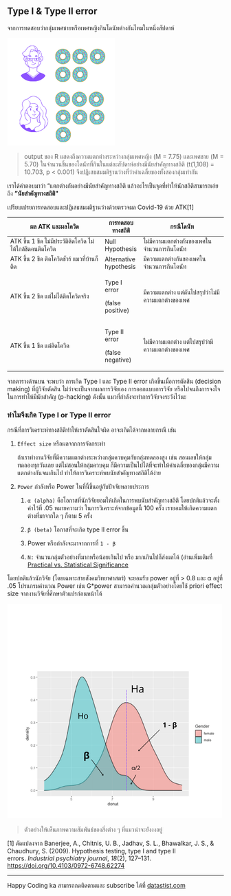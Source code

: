 ## Type I & Type II error

จากการทดสอบว่ากลุ่มเพศชายหรือเพศหญิงกินโดนัทต่างกันไหมในหนึ่งสัปดาห์ 

![power](https://github.com/amaiesc/study_r/blob/master/docs/Male.png?raw=true)

> output ของ R แสดงถึงความแตกต่างระหว่างกลุ่มเพศหญิง (M = 7.75) และเพศชาย (M = 5.70) 
> ในจำนวนชิ้นของโดนัทที่กินในแต่ละสัปดาห์อย่างมีนัยสำคัญทางสถิติ (t(1,108) = 10.703, p < 0.001) จึงปฎิเสธสมมติฐานว่างที่ว่าค่าเฉลี่ยของทั้งสองกลุ่มเท่ากัน


เราได้คำตอบมาว่า “แตกต่างกันอย่างมีนัยสำคัญทางสถิติ แล้วอะไรเป็นจุดที่ทำให้นักสถิติสามารถเอ่ยถึง **”นัยสำคัญทางสถิติ"**

เปรียบเปรยการทดสอบและปฎิเสธสมมติฐานว่างด้วยตรวจผล Covid-19 ด้วย ATK[1]

<table>
<colgroup>
<col style="width: 43%" />
<col style="width: 17%" />
<col style="width: 38%" />
</colgroup>
<thead>
<tr class="header">
<th>ผล ATK และผลโควิด</th>
<th>การทดสอบทางสถิติ</th>
<th>กรณีโดนัท</th>
</tr>
</thead>
<tbody>
<tr class="odd">
<td>ATK ขึ้น 1 ขีด ไม่มีประวัติติดโควิด ไม่ได้ใกล้ชิดคนติดโควิด</td>
<td>Null Hypothesis</td>
<td>ไม่มีความแตกต่างกันของเพศในจำนวนการกินโดนัท</td>
</tr>
<tr class="even">
<td>ATK ขึ้น 2 ขีด ติดโควิดชัวร์ แมวที่บ้านก็ติด</td>
<td>Alternative hypothesis</td>
<td>มีความแตกต่างกันของเพศในจำนวนการกินโดนัท</td>
</tr>
<tr class="odd">
<td>ATK ขึ้น 2 ขีด แต่ไม่ได้ติดโควิดจริง</td>
<td><p>Type I error</p>
<p>(false positive)</p></td>
<td>มีความแตกต่าง แต่ดันไปสรุปว่าไม่มีความแตกต่างของเพศ</td>
</tr>
<tr class="even">
<td>ATK ขึ้น 1 ขีด แต่ติดโควิด</td>
<td><p>Type II error</p>
<p>(false negative)</p></td>
<td>ไม่มีความแตกต่าง แต่ไปสรุปว่ามีความแตกต่างของเพศ</td>
</tr>
</tbody>
</table>

จากตารางด้านบน จะพบว่า การเกิด Type I และ Type II error เกิดขึ้นเมื่อการตัดสิน (decision making) ที่ผู้วิจัยตัดสิน ไม่ว่าจะเป็นจากผลการวิจัยเอง การออกแบบการวิจัย
หรือไปจนถึงการจงใจในการทำให้มีนัยสำคัญ (p-hacking) ดังนั้น แมวที่กำลังจะทำการวิจัยจงระวังไว้นะ

### ทำไมจึงเกิด Type I or Type II error

กรณีที่การวิเคราะห์ทางสถิติทำให้เราตัดสินใจผิด อาจะเกิดได้จากหลายกรณี
เช่น

1.  `Effect size` หรือผลจากการจัดกระทำ

    ถ้าเราทำงานวิจัยที่มีความแตกต่างระหว่างกลุ่มควบคุมกับกลุ่มทดลองสูง
    เช่น สอนเลขให้กลุ่มทดลองทุกวันเลย แต่ไม่สอนให้กลุ่มควบคุม
    ก็มีความเป็นไปได้ที่จะทำให้ค่าเฉลี่ยของกลุ่มมีความแตกต่างกันจนเกินไป
    ทำให้การวิเคราะห์พบนัยสำคัญทางสถิติได้ง่าย

2.  `Power` กำลังหรือ Power ในที่นี้ขึ้นอยู่กับปัจจัยหลายประการ

    1.  `α (alpha)` คือโอกาสที่นักวิจัยยอมให้เกิดในการพบนับสำคัญทางสถิติ
        โดยปกติแล้วจะตั้งค่าไว้ที่ .05 หมายความว่า
        ในการวิเคราะห์จากข้อมูลนี้ 100 ครั้ง
        เรายอมให้เกิดความแตกต่างที่มาจากใด ๆ ก็ตาม 5 ครั้ง

    2.  `β (beta)` โอกาสที่จะเกิด type II error ขึ้น

    3.  Power หรือกำลังจะมาจากการที่ `1 - β`

    4.  `N:` จำนวนกลุ่มตัวอย่างที่มากหรือน้อยเกินไป หรือ มากเกินไปก็ส่งผลได้ (อ่านเพิ่มเติมที่ [Practical vs. Statistical Significance]()

โดยปกติแล้วนักวิจัย (โดยเฉพาะสายสังคมวิทยาศาสตร์) จะยอมรับ power อยู่ที่ &gt; 0.8 และ α อยู่ที่ .05 โปรแกรมคำนวณ Power เช่น G\*power สามารถคำนวณกลุ่มตัวอย่างโดยใช้ priori effect size จากงานวิจัยที่ศึกษาตัวแปรก่อนหน้าได้

![power](https://github.com/amaiesc/study_r/blob/master/docs/dis_donut.png?raw=true)

> ตัวอย่างให้เห็นภาพความสัมพันธ์ของสิ่งต่าง ๆ ที่แมวน่าจะยังงงอยู่

[1] ดัดแปลงจาก Banerjee, A., Chitnis, U. B., Jadhav, S. L., Bhawalkar,
J. S., & Chaudhury, S. (2009). Hypothesis testing, type I and type II
errors. *Industrial psychiatry journal*, *18*(2), 127–131.
<https://doi.org/10.4103/0972-6748.62274>

______
Happy Coding ka
สามารถกดติดตามและ subscribe ได้ที่ [datastist.com](http://www.datastist.com)

